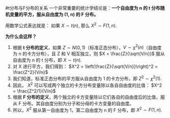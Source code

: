 #t分布与F分布的关系 一个非常重要的统计学结论是：**一个自由度为 n 的 t 分布随机变量的平方，服从自由度为 (1, n) 的 F 分布。**

用数学公式表达就是：
如果 $X \sim t(n)$, 那么 $X^2 \sim F(1,n)$.

**为什么会这样？**
1.  根据 **t 分布的定义**，如果 $Z \sim N(0,1)$（标准正态分布），$V \sim \chi^2(n)$（自由度为 n 的卡方分布），且 Z 和 V 相互独立，则 $X = \frac{Z}{\sqrt{V/n}}$ 服从自由度为 n 的 t 分布，即 $X \sim t(n)$.
2.  对 X 进行平方，我们得到：
    $X^2 = \left(\frac{Z}{\sqrt{V/n}}\right)^2 = \frac{Z^2}{V/n}$
3.  我们知道，标准正态分布的平方服从自由度为 1 的卡方分布，即 $Z^2 \sim \chi^2(1)$.
4.  因此， $X^2$ 可以写成两个独立的卡方分布变量除以各自自由度的比值：
    $X^2 = \frac{Z^2/1}{V/n}$
5.  根据 **F 分布的定义**，两个独立的卡方变量除以它们各自的自由度后的比值，服从 F 分布。其自由度分别为分子和分母的卡方变量的自由度。
6.  所以，$X^2$ 服从第一自由度为 1，第二自由度为 n 的 F 分布，即 $X^2 \sim F(1,n)$.
